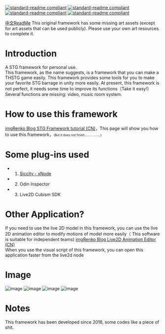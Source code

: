 [![standard-readme compliant](https://img.shields.io/badge/build-passing-brightgreen.svg?style=flat-square)](https://github.com/imgRenko/Screen-Art-THSTG-Framework-for-Unity) [![standard-readme compliant](https://img.shields.io/badge/license-MIT-informational.svg?style=flat-square)](https://github.com/imgRenko/Screen-Art-THSTG-Framework-for-Unity) [![standard-readme compliant](https://img.shields.io/badge/FrameworkVer-9.89-yellow.svg?style=flat-square)](https://github.com/imgRenko/Screen-Art-THSTG-Framework-for-Unity) [![standard-readme compliant](https://img.shields.io/badge/UnityRequire-2019.4fLTS-yellow.svg?style=flat-square)](https://github.com/imgRenko/Screen-Art-THSTG-Framework-for-Unity)

[中文ReadMe](https://github.com/imgRenko/Screen-Art-THSTG-Framework-for-Unity/blob/main/READMECN.md)
This original framework has some missing art assets (except for art assets that can be used publicly). Please use your own art resources to complete it.

# Introduction
A STG framework for personal use.  
This framework, as the name suggests, is a framework that you can make a THSTG game easily.
This framework provides some tools for you to make your favorite STG barrage in unity more easily.
At present, this framework is not perfect, it needs some time to improve its functions（Take it easy!)
Several functions are missing: video, music room system.


# How to use this framework
[imgRenko Blog STG Framework tutorial (CN)](https://imgrenko.gitee.io/2021/03/12/TouHouSTGFrameWorkTutorials/)，This page will show you how to use this framework，<font size = 1>(But it does not finish………………)</font>

# Some plug-ins used
* 1. [Siccity - xNode](https://github.com/Siccity/xNode)  
* 2. Odin Inspector  
* 3. Live2D Cubism SDK  

# Other Application?
If you need to use the live 2D model in this framework, you can use the live 2D animation editor to modify motions of model more easily（ This software is suitable for independent teams)
[imgRenko Blog Live2D Animation Editor (CN)](https://imgrenko.gitee.io/2020/09/16/Live2DAnimationEditor/)  
When you use the visual script of this framework, you can open this application faster from the live2d node

# Image
![image](https://github.com/imgRenko/Screen-Art-TH-STG-Framework-for-Unity/tree/main/ReadMeImage/Track.png)
![image](https://github.com/imgRenko/Screen-Art-TH-STG-Framework-for-Unity/tree/main/ReadMeImage/xNode.png)
![image](https://github.com/imgRenko/Screen-Art-TH-STG-Framework-for-Unity/tree/main/ReadMeImage/1.png)
![image](https://github.com/imgRenko/Screen-Art-TH-STG-Framework-for-Unity/tree/main/ReadMeImage/2.png)

# Notes
This framework has been developed since 2016, some codes like a piece of shit.
